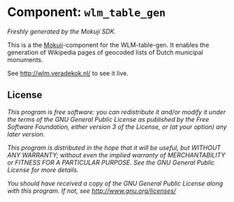# Component: `wlm_table_gen`

_Freshly generated by the Mokuji SDK._

This is a the [Mokuji](http://mokuji.net/2/hi?menu=)-component for the WLM-table-gen. It enables the generation of Wikipedia pages of geocoded lists of Dutch municipal monuments.

See http://wlm.veradekok.nl/ to see it live.

License
-------

*This program is free software: you can redistribute it and/or modify*
*it under the terms of the GNU General Public License as published by*
*the Free Software Foundation, either version 3 of the License, or*
*(at your option) any later version.*

*This program is distributed in the hope that it will be useful,*
*but WITHOUT ANY WARRANTY; without even the implied warranty of*
*MERCHANTABILITY or FITNESS FOR A PARTICULAR PURPOSE.  See the*
*GNU General Public License for more details.*

*You should have received a copy of the GNU General Public License*
*along with this program.  If not, see http://www.gnu.org/licenses/*
